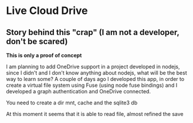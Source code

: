 # Live Cloud Drive
## Story behind this "crap" (I am not a developer, don't be scared)

**This is only a proof of concept**

I am planning to add OneDrive support in a project developed in nodejs, since I didn't and I don't know anything about nodejs, what will be the best way to learn some?
A couple of days ago I developed this app, in order to create a virtual file system using Fuse (using node fuse bindings) and I developed a graph authentication and OneDrive connected.


You need to create a dir mnt, cache and the sqlite3 db

At this moment it seems that it is able to read file, almost refined the save

